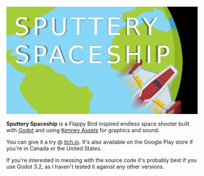 ![Splash screen](./Misc%20Graphics/splash_screen.png)

**Sputtery Spaceship** is a Flappy Bird inspired endless space shooter built with [Godot](https://godotengine.org/) and using [Kenney Assets](https://kenney.nl/assets) for graphics and sound.

You can give it a try @ [itch.io](https://yokelpole.itch.io/sputtery-spaceship). It's also available on the Google Play store if you're in Canada or the United States.

If you're interested in messing with the source code it's probably best if you use Godot 3.2, as I haven't tested it against any other versions.